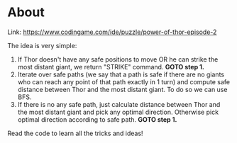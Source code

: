 # About
Link: https://www.codingame.com/ide/puzzle/power-of-thor-episode-2

The idea is very simple:
1. If Thor doesn't have any safe positions to move OR he can strike the most distant giant, we return "STRIKE" command. **GOTO step 1.**
2. Iterate over safe paths (we say that a path is safe if there are no giants who can reach any point of that path exactly in 1 turn) and compute safe distance between Thor and the most distant giant. To do so we can use BFS.
3. If there is no any safe path, just calculate distance between Thor and the most distant giant and pick any optimal direction. Otherwise pick optimal direction according to safe path. **GOTO step 1.**

Read the code to learn all the tricks and ideas!

